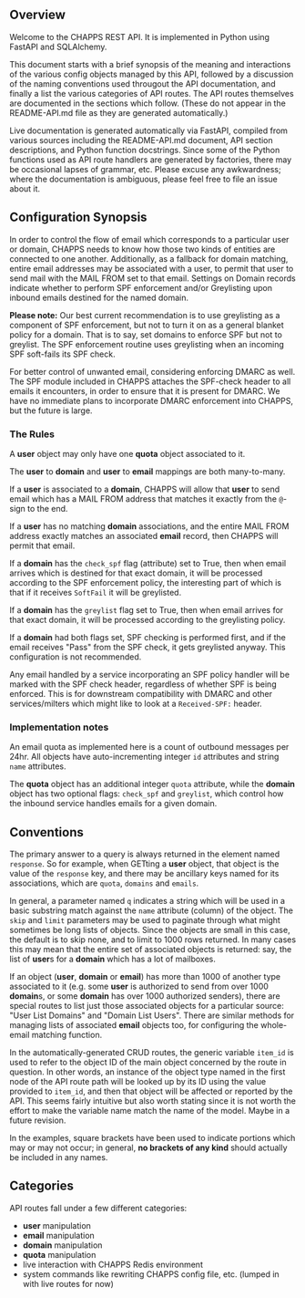 ## Overview

Welcome to the CHAPPS REST API.  It is implemented in Python using
FastAPI and SQLAlchemy.

This document starts with a brief synopsis of the meaning and
interactions of the various config objects managed by this API,
followed by a discussion of the naming conventions used througout the
API documentation, and finally a list the various categories of API
routes.  The API routes themselves are documented in the sections
which follow.  (These do not appear in the README-API.md file as they
are generated automatically.)

Live documentation is generated automatically via FastAPI, compiled
from various sources including the README-API.md document, API section
descriptions, and Python function docstrings.  Since some of the
Python functions used as API route handlers are generated by factories,
there may be occasional lapses of grammar, etc.  Please excuse any
awkwardness; where the documentation is ambiguous,
please feel free to file an issue about it.

## Configuration Synopsis

In order to control the flow of email which corresponds to a
particular user or domain, CHAPPS needs to know how those two kinds of
entities are connected to one another.  Additionally, as a fallback
for domain matching, entire email addresses may be associated with a
user, to permit that user to send mail with the MAIL FROM set to that
email.  Settings on Domain records indicate whether to perform SPF
enforcement and/or Greylisting upon inbound emails destined for the
named domain.

**Please note:** Our best current recommendation is to use greylisting
as a component of SPF enforcement, but not to turn it on as a general
blanket policy for a domain.  That is to say, set domains to enforce
SPF but not to greylist.  The SPF enforcement routine uses greylisting
when an incoming SPF soft-fails its SPF check.

For better control of unwanted email, considering enforcing DMARC as
well.  The SPF module included in CHAPPS attaches the SPF-check header
to all emails it encounters, in order to ensure that it is present for
DMARC.  We have no immediate plans to incorporate DMARC enforcement
into CHAPPS, but the future is large.

### The Rules

A **user** object may only have one **quota** object associated to it.

The **user** to **domain** and **user** to **email** mappings are both
many-to-many.

If a **user** is associated to a **domain**, CHAPPS will allow that
**user** to send email which has a MAIL FROM address that matches it
exactly from the `@`-sign to the end.

If a **user** has no matching **domain** associations, and the entire
MAIL FROM address exactly matches an associated **email** record, then
CHAPPS will permit that email.

If a **domain** has the `check_spf` flag (attribute) set to True, then
when email arrives which is destined for that exact domain, it will be
processed according to the SPF enforcement policy, the interesting
part of which is that if it receives `SoftFail` it will be greylisted.

If a **domain** has the `greylist` flag set to True, then when email
arrives for that exact domain, it will be processed according to the
greylisting policy.

If a **domain** had both flags set, SPF checking is performed first,
and if the email receives "Pass" from the SPF check, it gets
greylisted anyway.  This configuration is not recommended.

Any email handled by a service incorporating an SPF policy handler
will be marked with the SPF check header, regardless of whether SPF is
being enforced.  This is for downstream compatibility with DMARC and
other services/milters which might like to look at a `Received-SPF:`
header.

### Implementation notes

An email quota as implemented here is a count of outbound messages per
24hr.  All objects have auto-incrementing integer `id` attributes and
string `name` attributes.

The **quota** object has an additional integer `quota` attribute,
while the **domain** object has two optional flags: `check_spf` and
`greylist`, which control how the inbound service handles emails for a
given domain.

## Conventions

 The primary answer to a query is always returned in the element named
`response`.  So for example, when GETting a **user** object, that object
is the value of the `response` key, and there may be ancillary keys
named for its associations, which are `quota`, `domains` and `emails`.

In general, a parameter named `q` indicates a string which will be
used in a basic substring match against the `name` attribute (column)
of the object.  The `skip` and `limit` parameters may be used to
paginate through what might sometimes be long lists of objects.
Since the objects are small in this case, the default is to skip none,
and to limit to 1000 rows returned.  In many cases this may mean that
the entire set of associated objects is returned: say, the list of
**user**s for a **domain** which has a lot of mailboxes.

If an object (**user**, **domain** or **email**) has more than 1000 of
another type associated to it (e.g. some **user** is authorized to
send from over 1000 **domain**s, or some **domain** has over 1000
authorized senders), there are special routes to list just those
associated objects for a particular source: "User List Domains" and
"Domain List Users".  There are similar methods for managing lists of
associated **email** objects too, for configuring the whole-email matching
function.

In the automatically-generated CRUD routes, the generic variable
`item_id` is used to refer to the object ID of the main object
concerned by the route in question.  In other words, an instance of
the object type named in the first node of the API route path will be
looked up by its ID using the value provided to `item_id`, and then
that object will be affected or reported by the API.  This seems
fairly intuitive but also worth stating since it is not worth the
effort to make the variable name match the name of the model.  Maybe
in a future revision.

In the examples, square brackets have been used to indicate portions
which may or may not occur; in general, **no brackets of any kind**
should actually be included in any names.

## Categories

API routes fall under a few different categories:
- **user** manipulation
- **email** manipulation
- **domain** manipulation
- **quota** manipulation
- live interaction with CHAPPS Redis environment
- system commands like rewriting CHAPPS config file, etc. (lumped in
  with live routes for now)
